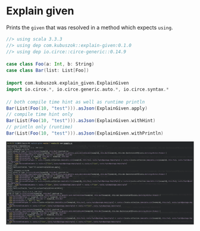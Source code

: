 # Explain given

Prints the `given` that was resolved in a method which expects `using`.

```scala
//> using scala 3.3.3
//> using dep com.kubuszok::explain-given:0.1.0
//> using dep io.circe::circe-generic::0.14.9

case class Foo(a: Int, b: String)
case class Bar(list: List[Foo])

import com.kubuszok.explain_given.ExplainGiven
import io.circe.*, io.circe.generic.auto.*, io.circe.syntax.*

// both compile time hint as well as runtime println
Bar(List(Foo(10, "test"))).asJson(ExplainGiven.apply)
// compile time hint only
Bar(List(Foo(10, "test"))).asJson(ExplainGiven.withHint)
// println only (runtime)
Bar(List(Foo(10, "test"))).asJson(ExplainGiven.withPrintln)
```

![screenshot](/screenshot.png)

